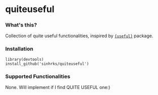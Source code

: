 # quiteuseful

### What's this?

Collection of quite useful functionalities, inspired by [``{useful}``](http://cran.r-project.org/web/packages/useful/index.html) package.

### Installation

```
library(devtools)
install_github('sinhrks/quiteuseful')
```

### Supported Functionalities

None. Will implement if I find QUITE USEFUL one:)
